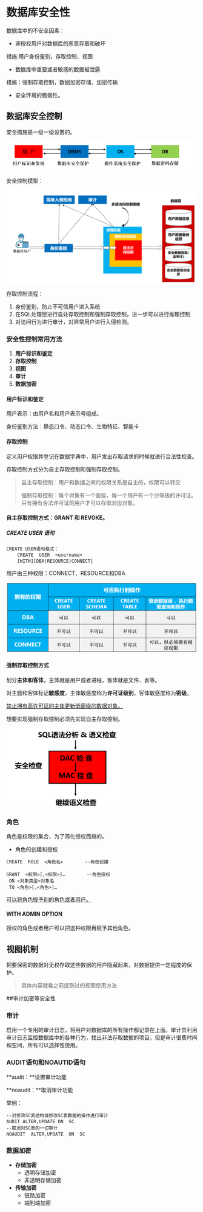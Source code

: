 # 数据库安全性



数据库中的不安全因素：

- 非授权用户对数据库的恶意存取和破坏

措施:用户身份鉴别，存取控制、视图

- 数据库中重要或者敏感的数据被泄露

措施：强制存取控制，数据加密存储、加密传输

- 安全环境的脆弱性。

## 数据库安全控制

安全措施是一级一级设置的。

<img src="./assets/image-20230613172547781.png" alt="image-20230613172547781" style="zoom:50%;" />

安全控制模型：

<img src="./assets/image-20230613172649770.png" alt="image-20230613172649770" style="zoom:50%;" />

存取控制流程：

1. 身份鉴别，防止不可信用户进入系统
2. 在SQL处理层进行自处存取控制和强制存取控制，进一步可以进行推理控制
3. 对访问行为进行审计，对异常用户进行入侵检测。

### 安全性控制常用方法

1. **用户标识和鉴定**
2. **存取控制**
3. **视图**
4. **审计**
5. **数据加密**

#### 用户标识和鉴定

用户表示：由用户名和用户表示号组成。

身份鉴别方法：静态口令、动态口令、生物特征、智能卡

#### 存取控制

定义用户权限并登记在数据字典中，用户发出存取请求的时候就进行合法性检查。

存取控制方式分为自主存取控制和强制存取控制。

> 自主存取控制：用户和数据之间的权限关系是自主的，权限可以转交
>
> 强制存取控制：每个对象有一个密级，每一个用户有一个分等级的许可证。只有拥有合法许可证的用户才可以存取对应对象。

#### **自主存取控制方式**：GRANT 和 REVOKE。

##### CREATE USER 语句

~~~
CREATE USER语句格式：
    CREATE  USER  <username> 
    [WITH][DBA|RESOURCE|CONNECT]
~~~

用户由三种权限：CONNECT、RESOURCE和DBA

<img src="./assets/image-20230613180211577.png" alt="image-20230613180211577" style="zoom:50%;" />

#### 强制存取控制方式

划分**主体和客体**，主体就是用户或者进程，客体就是文件、表等。

对主题和客体标记**敏感度**，主体敏感度称为**许可证级别**，客体敏感度称为**密级**。

<u>禁止拥有高许可证的主体更新低密级的数据对象。</u>

想要实现强制存取控制必须先实现自主存取控制。

<img src="./assets/image-20230613181222028.png" alt="image-20230613181222028" style="zoom:50%;" />

### 角色

角色是权限的集合，为了简化授权而搞的。

- 角色的创建和授权

~~~
CREATE  ROLE  <角色名>        --角色创建

GRANT  <权限>[,<权限>]…        --角色授权
 ON <对象类型>对象名  
 TO <角色>[,<角色>]…
~~~

<u>可以将角色授予别的角色或者用户。</u>

#### WITH ADMIN OPTION

授权的角色或者用户可以把这种权限再赋予其他角色。                 

## 视图机制

把要保密的数据对无权存取这些数据的用户隐藏起来，对数据提供一定程度的保护。

> 具体内容就看之前提到过的视图使用方法

##审计加密等安全性

### 审计

启用一个专用的审计日志，将用户对数据库的所有操作都记录在上面。审计员利用审计日志监控数据库中的各种行为，找出非法存取数据的项目。但是审计很费时间和空间，所有可以选择性使用。

### AUDIT语句和NOAUTID语句

**audit：**设置审计功能

**noaudit：**取消审计功能

举例：

~~~
--对修改SC表结构或修改SC表数据的操作进行审计
AUDIT ALTER,UPDATE ON  SC
--取消对SC表的一切审计
NOAUDIT  ALTER,UPDATE  ON  SC

~~~

### 数据加密

- **存储加密**
  - 透明存储加密
  - 非透明存储加密
- **传输加密**
  - 链路加密
  - 端到端加密
